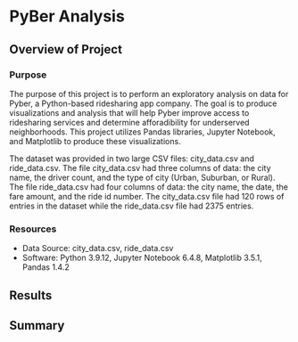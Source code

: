 # PyBer Analysis
## Overview of Project
### Purpose
The purpose of this project is to perform an exploratory analysis on data for Pyber, a Python-based ridesharing app company. The goal is to produce visualizations and analysis that will help Pyber improve access to ridesharing services and determine afforadibility for underserved neighborhoods. This project utilizes Pandas libraries, Jupyter Notebook, and Matplotlib to produce these visualizations. 

The dataset was provided in two large CSV files: city_data.csv and ride_data.csv. The file city_data.csv had three columns of data: the city name, the driver count, and the type of city (Urban, Suburban, or Rural). The file ride_data.csv had four columns of data: the city name, the date, the fare amount, and the ride id number. The city_data.csv file had 120 rows of entries in the dataset while the ride_data.csv file had 2375 entries. 
### Resources 
* Data Source: city_data.csv, ride_data.csv
* Software: Python 3.9.12, Jupyter Notebook 6.4.8, Matplotlib 3.5.1, Pandas 1.4.2
## Results
## Summary

